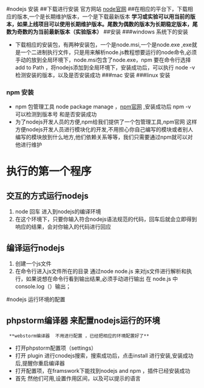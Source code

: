 #nodejs 安装
##下载进行安装 官方网站 <a href="https://nodejs.org/en/">node官网</a>
##在相应的平台下，下载相应的版本,一个是长期维护版本，一个是下载最新版本
      **学习或实验可以用当前的版本，如果上线项目可以使用长期维护版本。尾数为偶数的版本为长期稳定版本，尾数为奇数的为当前最新版本（实验版本）**
##安装
###windows 系统下的安装  
  - 下载相应的安装包，有两种安装包，一个是node.msi,一个是node.exe ,exe就是一个二进制执行文件，只是用来解析node.js教程想要运行的node命令,必须手动的放到全局环境下，node.msi包含了node.exe，npm 要在命令行选择 add to Path ，将nodejs添加到全局环境下，安装成功后，可以执行 node -v 检测安装的版本，以及是否安装成功
###mac 安装
###linux 安装
### npm 安装
  - npm 包管理工具 node package manage ，<a href="https://www.npmjs.com/">npm官网</a> ,安装成功后 npm -v 可以检测到版本号  和是否安装成功
  - 为了nodejs开发人员的方便,npm给我们提供了一个包管理工具,npm官网  这样方便nodejs开发人员进行模块化的开发,不用担心你自己编写的模块或者别人编写的模块放到什么地方,他们依赖关系等等，我们只需要通过npm就可以对他进行维护
  
# 执行的第一个程序 
## 交互的方式运行nodejs
 1. node 回车 进入到nodejs的编译环境
 2. 在这个环境下，只要你输入符合nodejs语法规范的代码，回车后就会立即得到响应的结果，会对你输入的代码进行回应
## 编译运行nodejs
 1. 创建一个js文件
 2. 在命令行进入js文件所在的目录 通过node node.js 来对js文件进行解析和执行，如果说想在命令行看到输出结果,必须手动进行输出  在 node.js  中 console.log（）输出；


#nodejs  运行环境的配置

## phpstorm编译器  来配置nodejs运行的环境  
     **webstorm编译器  不用进行配置 ，已经把相应的环境配置好了**
  - 打开phpstorm配置项（settings）
  - 打开 plugin 进行cnodejs搜索，搜索成功后，点击install 进行安装,安装成功后,提醒你重启编译器
  - 打开配置项，在framswork下能找到nodejs and npm ，插件已经安装成功
  - 首先 然他们可用,设置作用区间，以及可以提示的语言
   
 
